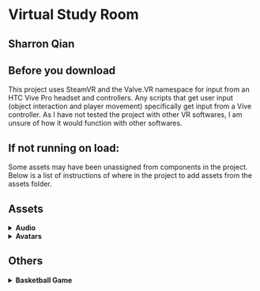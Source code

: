 # Virtual Study Room
## Sharron Qian


## Before you download
This project uses SteamVR and the Valve.VR namespace for input from an HTC Vive Pro headset and controllers. Any scripts that get user input (object interaction and player movement) specifically get input from a Vive controller. As I have not tested the project with other VR softwares, I am unsure of how it would function with other softwares.

## If not running on load:
Some assets may have been unassigned from components in the project. Below is a list of instructions of where in the project to add assets from the assets folder.
## **Assets**
<details>
    <summary><strong>Audio</strong></summary>
    <ol>
        <li>Free UI Click Sound Effects -> AUDIO -> Button -> SFX_UI_Button_Organic_Plastic_Generic_1</li>
        <ol>
            <li>Place the sound into the AudioClip inside Audio Source of the Collider underneath each Button.</li>
        </ol>
        <li> 04 honey lemon tea.wav
        <ol>
            <li>Place the music into the AudioClip in the Audio Source of the Music Player. </li>
            <li>Place the music into the Music variable of the PlayMusic.cs script of the Music Player.</li>
        </ol>
    </ol>
</details>
<details>
    <summary><strong>Avatars</strong></summary>
    <ol>
        <li>Drag Dancing Mouse game object from hierarchy into Mouse variable of PlayMusic.cs script of the Music Player.</li>
    </ol>
</details>

## **Others**
<details>
    <summary><strong>Basketball Game</strong></summary>
    <ol>
        <li>Drag Ball Respawn Point from hierarchy into the Table variable in the BasketballGame.cs script in the Collider under the Trash can in the Furniture game object.</li>
        <li>In the same script, drag the Ball from the hierarchy into the Ball variable.</li>
    </ol>
</details>
